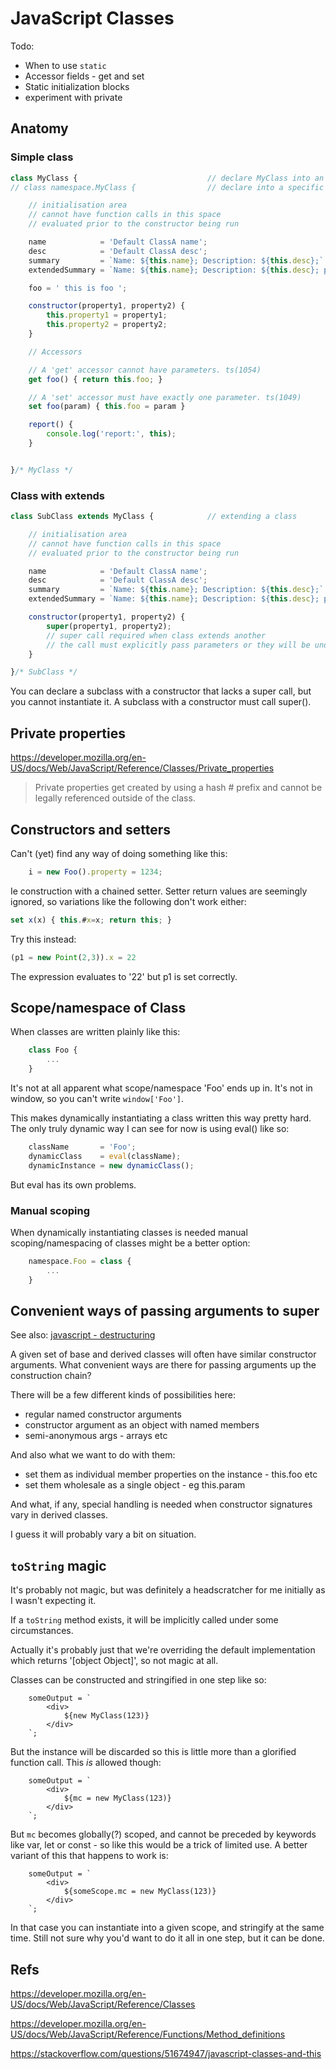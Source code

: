 JavaScript Classes
==================

Todo:
* When to use `static`
* Accessor fields - get and set
* Static initialization blocks
* experiment with private


Anatomy
-------

### Simple class

```js
class MyClass {								// declare MyClass into an anonymous namespace
// class namespace.MyClass {				// declare into a specific namespace

	// initialisation area
	// cannot have function calls in this space
	// evaluated prior to the constructor being run

	name            = 'Default ClassA name';
	desc            = 'Default ClassA desc';
	summary         = `Name: ${this.name}; Description: ${this.desc};`								 // can reference other vars declared in the initialisation area
	extendedSummary = `Name: ${this.name}; Description: ${this.desc}; property1: ${this.property1};` // property1 is undefined at this point

	foo = ' this is foo ';

	constructor(property1, property2) {
		this.property1 = property1;
		this.property2 = property2;
	}

	// Accessors

	// A 'get' accessor cannot have parameters. ts(1054)
	get foo() { return this.foo; }

	// A 'set' accessor must have exactly one parameter. ts(1049)
	set foo(param) { this.foo = param }

	report() {
		console.log('report:', this);
	}


}/* MyClass */
```

### Class with extends

```js
class SubClass extends MyClass {			// extending a class

	// initialisation area
	// cannot have function calls in this space
	// evaluated prior to the constructor being run

	name            = 'Default ClassA name';
	desc            = 'Default ClassA desc';
	summary         = `Name: ${this.name}; Description: ${this.desc};`								 // can reference other vars declared in the initialisation area
	extendedSummary = `Name: ${this.name}; Description: ${this.desc}; property1: ${this.property1};` // property1 is undefined at this point

	constructor(property1, property2) {
		super(property1, property2);
		// super call required when class extends another
		// the call must explicitly pass parameters or they will be undefined
	}

}/* SubClass */
```
You can declare a subclass with a constructor that lacks a super call, but you cannot instantiate it.
A subclass with a constructor must call super().




Private properties
------------------

https://developer.mozilla.org/en-US/docs/Web/JavaScript/Reference/Classes/Private_properties

> Private properties get created by using a hash # prefix and cannot be legally referenced outside of the class.


Constructors and setters
------------------------

Can't (yet) find any way of doing something like this:
```js
	i = new Foo().property = 1234;

```
Ie construction with a chained setter.
Setter return values are seemingly ignored, so variations like the following don't work either:
```js
set x(x) { this.#x=x; return this; }
```

Try this instead:

```js
(p1 = new Point(2,3)).x = 22
```
The expression evaluates to '22' but p1 is set correctly.



Scope/namespace of Class
------------------------

When classes are written plainly like this:

```js
	class Foo {
		...
	}
```

It's not at all apparent what scope/namespace 'Foo' ends up in.
It's not in window, so you can't write `window['Foo']`.

This makes dynamically instantiating a class written this way pretty hard.
The only truly dynamic way I can see for now is using eval() like so:

```js
 	className       = 'Foo';
	dynamicClass    = eval(className);
	dynamicInstance = new dynamicClass();
```

But eval has its own problems.

### Manual scoping

When dynamically instantiating classes is needed manual scoping/namespacing of classes might be a better option:

```js
	namespace.Foo = class {
		...
	}
```



Convenient ways of passing arguments to super
---------------------------------------------

See also: [javascript - destructuring](../javascript/javascript.md#destructuring)

A given set of base and derived classes will often have similar constructor arguments.
What convenient ways are there for passing arguments up the construction chain?

There will be a few different kinds of possibilities here:
* regular named constructor arguments
* constructor argument as an object with named members
* semi-anonymous args - arrays etc

And also what we want to do with them:
* set them as individual member properties on the instance - this.foo etc
* set them wholesale as a single object - eg this.param

And what, if any, special handling is needed when constructor signatures vary in derived classes.

I guess it will probably vary a bit on situation.



`toString` magic
------------------

It's probably not magic, but was definitely a headscratcher for me initially as I wasn't expecting it.

If a `toString` method exists, it will be implicitly called under some circumstances.

Actually it's probably just that we're overriding the default implementation which returns '[object Object]', so not magic at all.


Classes can be constructed and stringified in one step like so:
```
	someOutput = `
		<div>
			${new MyClass(123)}
		</div>
	`;
```
But the instance will be discarded so this is little more than a glorified function call.
This *is* allowed though:
```
	someOutput = `
		<div>
			${mc = new MyClass(123)}
		</div>
	`;
```
But `mc` becomes globally(?) scoped, and cannot be preceded by keywords like var, let or const - so like this would be a trick of limited use.
A better variant of this that happens to work is:
```
	someOutput = `
		<div>
			${someScope.mc = new MyClass(123)}
		</div>
	`;
```
In that case you can instantiate into a given scope, and stringify at the same time.
Still not sure why you'd want to do it all in one step, but it can be done.




Refs
----

https://developer.mozilla.org/en-US/docs/Web/JavaScript/Reference/Classes

https://developer.mozilla.org/en-US/docs/Web/JavaScript/Reference/Functions/Method_definitions

https://stackoverflow.com/questions/51674947/javascript-classes-and-this
